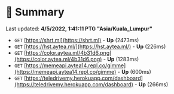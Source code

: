 # 📖 Summary
Last updated: **4/5/2022, 1:41:11 PTG "Asia/Kuala_Lumpur"**

- `GET` [https://shrt.ml](https://shrt.ml) - **Up** (2473ms)
- `GET` [https://hst.aytea.ml/](https://hst.aytea.ml/) - **Up** (226ms)
- `GET` [https://color.aytea.ml/4b31d6.png](https://color.aytea.ml/4b31d6.png) - **Up** (1283ms)
- `GET` [https://memeapi.aytea14.repl.co/gimme](https://memeapi.aytea14.repl.co/gimme) - **Up** (600ms)
- `GET` [https://teledrivemy.herokuapp.com/dashboard](https://teledrivemy.herokuapp.com/dashboard) - **Up** (266ms)
